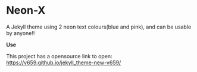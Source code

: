 # Neon-X

A Jekyll theme using 2 neon text colours(blue and pink), and can be usable by anyone!!

**Use**

This project has a opensource link to open: https://v659.github.io/jekyll_theme-new-v659/